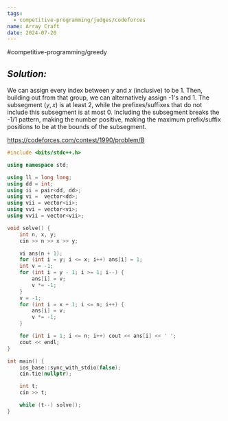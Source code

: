 ```yaml
---
tags:
  - competitive-programming/judges/codeforces
name: Array Craft
date: 2024-07-20
---
```

#competitive-programming/greedy 
## _Solution:_
We can assign every index between $y$ and $x$ (inclusive) to be 1. Then, building out from that group, we can alternatively assign -1's and 1. The subsegment $(y,x)$ is at least 2, while the prefixes/suffixes that do not include this subsegment is at most 0. Including the subsegment breaks the -1/1 pattern, making the number positive, making the maximum prefix/suffix positions to be at the bounds of the subsegment.

https://codeforces.com/contest/1990/problem/B
```cpp
#include <bits/stdc++.h>

using namespace std;

using ll = long long;
using dd = int;
using ii = pair<dd, dd>;
using vi =  vector<dd>;
using vii = vector<ii>;
using vvi = vector<vi>;
using vvii = vector<vii>;

void solve() {
    int n, x, y;
    cin >> n >> x >> y;

    vi ans(n + 1);
    for (int i = y; i <= x; i++) ans[i] = 1;
    int v = -1;
    for (int i = y - 1; i >= 1; i--) {
        ans[i] = v;
        v *= -1;
    }
    v = -1;
    for (int i = x + 1; i <= n; i++) {
        ans[i] = v;
        v *= -1;
    }

    for (int i = 1; i <= n; i++) cout << ans[i] << ' ';
    cout << endl;
}

int main() {
    ios_base::sync_with_stdio(false);
    cin.tie(nullptr);

    int t;
    cin >> t;

    while (t--) solve();
}
```